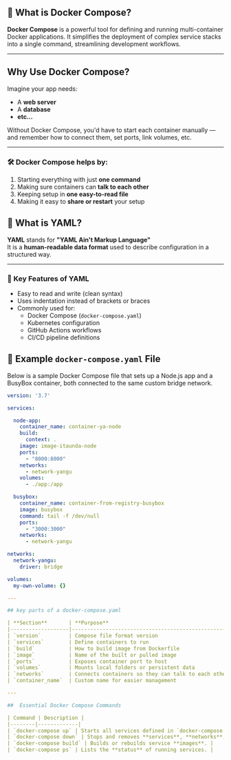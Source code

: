 
## 📌 What is Docker Compose?

**Docker Compose** is a powerful tool for defining and running multi-container Docker applications. It simplifies the deployment of complex service stacks into a single command, streamlining development workflows.

---

##  Why Use Docker Compose? 

Imagine your app needs:

- A **web server**
- A **database**
- **etc...**

Without Docker Compose, you'd have to start each container manually — and remember how to connect them, set ports, link volumes, etc.

---

### 🛠️ Docker Compose helps by:

1) Starting everything with just **one command**  
2) Making sure containers can **talk to each other**  
3) Keeping setup in **one easy-to-read file**  
4) Making it easy to **share or restart** your setup


## 🧾 What is YAML?

**YAML** stands for **"YAML Ain't Markup Language"**  
It is a **human-readable data format** used to describe configuration in a structured way.

---

### 📌 Key Features of YAML

- Easy to read and write (clean syntax)
- Uses indentation instead of brackets or braces
- Commonly used for:
  - Docker Compose (`docker-compose.yaml`)
  - Kubernetes configuration
  - GitHub Actions workflows
  - CI/CD pipeline definitions

## 🐳 Example `docker-compose.yaml` File

Below is a sample Docker Compose file that sets up a Node.js app and a BusyBox container, both connected to the same custom bridge network.

```yaml
version: '3.7'

services:

  node-app:
    container_name: container-ya-node
    build:
      context: .
    image: image-itaunda-node
    ports:
      - "8000:8000"
    networks:
      - network-yangu
    volumes:
      - ./app:/app

  busybox:
    container_name: container-from-registry-busybox
    image: busybox
    command: tail -f /dev/null
    ports:
      - "3000:3000"
    networks:
      - network-yangu

networks:
  network-yangu:
    driver: bridge

volumes:
  my-own-volume: {}

---

## key parts of a docker-compose.yaml

| **Section**       | **Purpose**                                                 |
|-------------------|-------------------------------------------------------------|
| `version`         | Compose file format version                                 |
| `services`        | Define containers to run                                    |
| `build`           | How to build image from Dockerfile                          |
| `image`           | Name of the built or pulled image                           |
| `ports`           | Exposes container port to host                              |
| `volumes`         | Mounts local folders or persistent data                     |
| `networks`        | Connects containers so they can talk to each other          |
| `container_name`  | Custom name for easier management                           |

---

##  Essential Docker Compose Commands

| Command | Description |
|--------|-------------|
| `docker-compose up` | Starts all services defined in `docker-compose.yml`. |
| `docker-compose down` | Stops and removes **services**, **networks**, and **volumes** created by `up`. |
| `docker-compose build` | Builds or rebuilds service **images**. |
| `docker-compose ps` | Lists the **status** of running services. |
